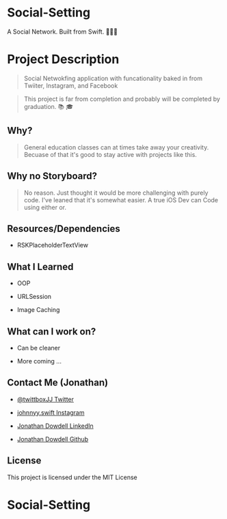 # Social-Setting
A Social Network. Built from Swift. 👨🏾‍💻


# Project Description

> Social Netwokfing application with funcationality baked in from Twiiter, Instagram, and Facebook 

> This project is far from completion and probably will be completed by graduation. 📚 🎓

## Why?

> General education classes can at times take away your creativity. Becuase of that it's good to stay active with projects like this.

## Why no Storyboard?

> No reason. Just thought it would be more challenging with purely code. I've leaned that it's somewhat easier. A true iOS Dev can Code using either or.

## Resources/Dependencies

* RSKPlaceholderTextView


## What I Learned

* OOP

* URLSession

* Image Caching 

## What can I work on?

* Can be cleaner

* More coming ...

## Contact Me (Jonathan)

* [@twittboxJJ Twitter](https://twitter.com/johnnyy_swift)

* [johnnyy.swift Instagram](https://www.instagram.com/johnnyy.swift/)

* [Jonathan Dowdell LinkedIn](https://www.linkedin.com/in/jonathan-dowdell-09719a180/)

* [Jonathan Dowdell Github](https://github.com/JonathanDowdell)

## License

This project is licensed under the MIT License
# Social-Setting
